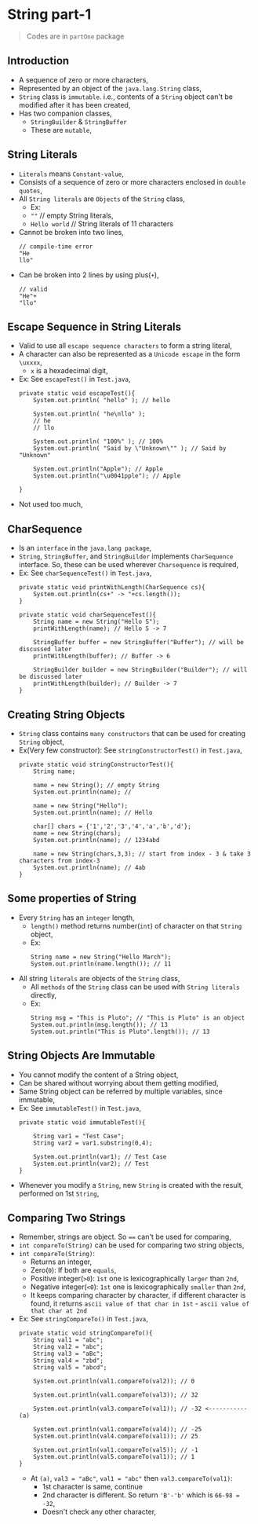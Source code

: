 
# String part-1

> Codes are in `partOne` package


## Introduction
- A sequence of zero or more characters,
- Represented by an object of the `java.lang.String` class,
- `String` class is `immutable`. i.e., contents of a `String` object can't be modified after it has been created,
- Has two companion classes,
  - `StringBuilder` & `StringBuffer`
  - These are `mutable`,

## String Literals
- `Literals` means `Constant-value`,
- Consists of a sequence of zero or more characters enclosed in `double quotes`,
- All `String literals` are `Objects` of the `String` class,
  - Ex:
  - `""` // empty String literals,
  - `Hello world` // String literals of 11 characters
- Cannot be broken into two lines,
  ```
  // compile-time error
  "He
  llo"
  ```
- Can be broken into 2 lines by using plus(`+`),
  ```
  // valid
  "He"+
  "llo"
  ```

## Escape Sequence in String Literals
- Valid to use all `escape sequence characters` to form a string literal,
- A character can also be represented as a `Unicode escape` in the form `\uxxxx`,
  - `x` is a hexadecimal digit,
- Ex: See `escapeTest()` in `Test.java`,
    ```
    private static void escapeTest(){
        System.out.println( "hello" ); // hello
    
        System.out.println( "he\nllo" );
        // he
        // llo
    
        System.out.println( "100%" ); // 100%
        System.out.println( "Said by \"Unknown\"" ); // Said by "Unknown"
    
        System.out.println("Apple"); // Apple
        System.out.println("\u0041pple"); // Apple
    
    }
    ```
- Not used too much,


## CharSequence
- Is an `interface` in the `java.lang package`,
- `String`, `StringBuffer`, and `StringBuilder` implements `CharSequence` interface. So, these can be used wherever `Charsequence` is required,
- Ex: See `charSequenceTest()` in `Test.java`,
    ```
    private static void printWithLength(CharSequence cs){
        System.out.println(cs+" -> "+cs.length());
    }
    ```
    ```
    private static void charSequenceTest(){
        String name = new String("Hello S");
        printWithLength(name); // Hello S -> 7
    
        StringBuffer buffer = new StringBuffer("Buffer"); // will be discussed later
        printWithLength(buffer); // Buffer -> 6
    
        StringBuilder builder = new StringBuilder("Builder"); // will be discussed later
        printWithLength(builder); // Builder -> 7
    }
    ```


## Creating String Objects
- `String` class contains `many constructors` that can be used for creating `String` object,
- Ex(Very few constructor): See `stringConstructorTest()` in `Test.java`,
    ```
    private static void stringConstructorTest(){
        String name;
    
        name = new String(); // empty String
        System.out.println(name); //
    
        name = new String("Hello");
        System.out.println(name); // Hello
    
        char[] chars = {'1','2','3','4','a','b','d'};
        name = new String(chars);
        System.out.println(name); // 1234abd
    
        name = new String(chars,3,3); // start from index - 3 & take 3 characters from index-3
        System.out.println(name); // 4ab
    }
    ```
  

## Some properties of String
 - Every `String` has an `integer` length,
   - `length()` method returns number(`int`) of character on that `String` object,
   - Ex:
     ```
     String name = new String("Hello March");
     System.out.println(name.length()); // 11
     ```
 - All string `literals` are objects of the `String` class,
   - All `methods` of the `String` class can be used with `String literals` directly,
   - Ex:
     ```
     String msg = "This is Pluto"; // "This is Pluto" is an object
     System.out.println(msg.length()); // 13
     System.out.println("This is Pluto".length()); // 13
     ```

## String Objects Are Immutable
- You cannot modify the content of a String object,
- Can be shared without worrying about them getting modified,
- Same String object can be referred by multiple variables, since immutable,
- Ex: See `immutableTest()` in `Test.java`,
    ```
    private static void immutableTest(){
    
        String var1 = "Test Case";
        String var2 = var1.substring(0,4);
    
        System.out.println(var1); // Test Case
        System.out.println(var2); // Test
    }
    ```
- Whenever you modify a `String`, new `String` is created with the result, performed on 1st `String`,


## Comparing Two Strings
- Remember, strings are object. So `==` can't be used for comparing,
- `int compareTo(String)` can be used for comparing two string objects,
- `int compareTo(String)`:
  - Returns an integer,
  - Zero(`0`): If both are `equals`, 
  - Positive integer(`>0`): `1st` one is lexicographically `larger` than `2nd`,
  - Negative integer(`<0`): `1st` one is lexicographically `smaller` than `2nd`,
  - It keeps comparing character by character, if different character is found, it returns `ascii value of that char in 1st` - `ascii value of that char at 2nd`
- Ex: See `stringCompareTo()` in `Test.java`,
    ```
    private static void stringCompareTo(){
        String val1 = "abc";
        String val2 = "abc";
        String val3 = "aBc";
        String val4 = "zbd";
        String val5 = "abcd";
    
        System.out.println(val1.compareTo(val2)); // 0
    
        System.out.println(val1.compareTo(val3)); // 32
    
        System.out.println(val3.compareTo(val1)); // -32 <-----------(a)
    
        System.out.println(val1.compareTo(val4)); // -25
        System.out.println(val4.compareTo(val1)); // 25
    
        System.out.println(val1.compareTo(val5)); // -1
        System.out.println(val5.compareTo(val1)); // 1
    }
    ```
  - At `(a)`, `val3 = "aBc"`, `val1 = "abc"` then `val3.compareTo(val1)`:
    - 1st character is same, continue
    - 2nd character is different. So return `'B'-'b'` which is `66-98 = -32`,
    - Doesn't check any other character,

  
  











